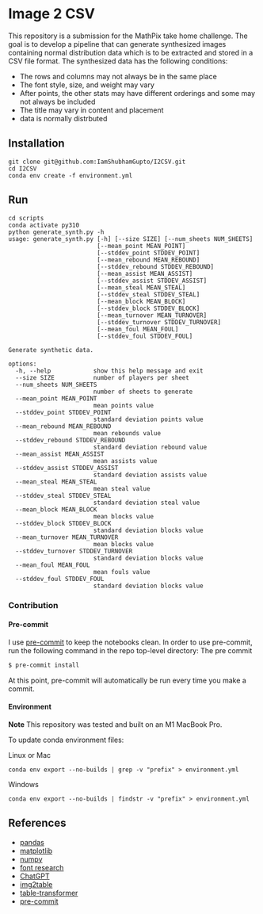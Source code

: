 # Image 2 CSV

This repository is a submission for the MathPix take home challenge. The goal is to develop a pipeline that can generate synthesized images containing normal distribution data which is to be extracted and stored in a CSV file format. The synthesized data has the following conditions:
- The rows and columns may not always be in the same place
- The font style, size, and weight may vary
- After points, the other stats may have different orderings and some may not always be included
- The title may vary in content and placement
- data is normally distrbuted

## Installation
```
git clone git@github.com:IamShubhamGupto/I2CSV.git
cd I2CSV
conda env create -f environment.yml
```

## Run
```
cd scripts
conda activate py310
python generate_synth.py -h
usage: generate_synth.py [-h] [--size SIZE] [--num_sheets NUM_SHEETS]
                         [--mean_point MEAN_POINT]
                         [--stddev_point STDDEV_POINT]
                         [--mean_rebound MEAN_REBOUND]
                         [--stddev_rebound STDDEV_REBOUND]
                         [--mean_assist MEAN_ASSIST]
                         [--stddev_assist STDDEV_ASSIST]
                         [--mean_steal MEAN_STEAL]
                         [--stddev_steal STDDEV_STEAL]
                         [--mean_block MEAN_BLOCK]
                         [--stddev_block STDDEV_BLOCK]
                         [--mean_turnover MEAN_TURNOVER]
                         [--stddev_turnover STDDEV_TURNOVER]
                         [--mean_foul MEAN_FOUL]
                         [--stddev_foul STDDEV_FOUL]

Generate synthetic data.

options:
  -h, --help            show this help message and exit
  --size SIZE           number of players per sheet
  --num_sheets NUM_SHEETS
                        number of sheets to generate
  --mean_point MEAN_POINT
                        mean points value
  --stddev_point STDDEV_POINT
                        standard deviation points value
  --mean_rebound MEAN_REBOUND
                        mean rebounds value
  --stddev_rebound STDDEV_REBOUND
                        standard deviation rebound value
  --mean_assist MEAN_ASSIST
                        mean assists value
  --stddev_assist STDDEV_ASSIST
                        standard deviation assists value
  --mean_steal MEAN_STEAL
                        mean steal value
  --stddev_steal STDDEV_STEAL
                        standard deviation steal value
  --mean_block MEAN_BLOCK
                        mean blocks value
  --stddev_block STDDEV_BLOCK
                        standard deviation blocks value
  --mean_turnover MEAN_TURNOVER
                        mean blocks value
  --stddev_turnover STDDEV_TURNOVER
                        standard deviation blocks value
  --mean_foul MEAN_FOUL
                        mean fouls value
  --stddev_foul STDDEV_FOUL
                        standard deviation blocks value
```

### Contribution
#### Pre-commit
I use [pre-commit](https://pre-commit.com/) to keep the notebooks clean.
In order to use pre-commit, run the following command in the repo top-level directory:
The pre commit

```bash
$ pre-commit install
```

At this point, pre-commit will automatically be run every time you make a commit.

#### Environment
**Note**
This repository was tested and built on an M1 MacBook Pro.

To update conda environment files:

Linux or Mac
```shell
conda env export --no-builds | grep -v "prefix" > environment.yml
```

Windows
```shell
conda env export --no-builds | findstr -v "prefix" > environment.yml
```

## References
- [pandas](https://pandas.pydata.org/docs/user_guide/index.html)
- [matplotlib](https://matplotlib.org)
- [numpy](https://numpy.org/doc/stable/)
- [font research](https://jonathansoma.com/lede/data-studio/matplotlib/list-all-fonts-available-in-matplotlib-plus-samples/)
- [ChatGPT](https://chat.openai.com)
- [img2table](https://github.com/xavctn/img2table)
- [table-transformer](https://github.com/microsoft/table-transformer)
- [pre-commit](https://pre-commit.com/index.html)
